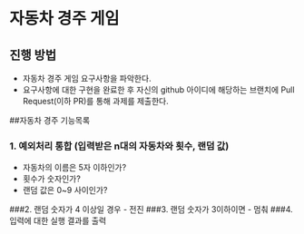 # 자동차 경주 게임
## 진행 방법
* 자동차 경주 게임 요구사항을 파악한다.
* 요구사항에 대한 구현을 완료한 후 자신의 github 아이디에 해당하는 브랜치에 Pull Request(이하 PR)를 통해 과제를 제출한다.



##자동차 경주 기능목록
### 1. 예외처리 통합 (입력받은 n대의 자동차와 횟수, 랜덤 값)
 * 자동차의 이름은 5자 이하인가?
 * 횟수가 숫자인가?
 * 랜덤 값은 0~9 사이인가?

###2. 랜덤 숫자가 4 이상일 경우 - 전진
###3. 랜덤 숫자가 3이하이면 - 멈춰
###4. 입력에 대한 실행 결과를 출력

